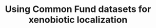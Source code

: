 ---
affilliation: UNIVERSITY OF TEXAS EL PASO
description: Subcellular localization, such as the nucleus lysosomes, and mitochondria,
  has tremendous potential to enhance the effectiveness of the therapeutic molecules
  rather than random distribution throughout the cell. With improved subcellular localization
  and enhanced concentration, a specific molecule can be more efficacious as well
  as less toxic which is usually a concern of random distribution and nonspecific
  localization. Therefore, understanding subcellular distribution and the mechanism
  for a specific molecule can further modulate subcellular dysfunction mediated diseases.
  Xenobiotic localization at the subcellular level has a profound effect on several
  processes. The overarching goal of the proposed work is to develop a novel platform
  with computational tools for specific xenobiotic localization. The proposed work
  will take advantage of three common fund datasets. In specific aim-1, we aim to
  develop a suite of machine learning (ML) models for hierarchical levels of micro-compartmentation
  and 40 specific subcellular locations. These machine learning models will be first
  built using three different types of features (fingerprints-based, pharmacophore-based,
  and physicochemical descriptors-based). Then, they are fused using an advanced multilayer
  combinatorial fusion algorithm to get the best consensus model. We will also perform
  the scaffold analysis to identify critical scaffolds that play a role in accumulating
  molecules at specific subcellular locations. In specific aim-2, we will conduct
  experimental validation of the predictions developed ML models. More specifically
  we will test 50 compounds for their subcellular location. In specific aim-3, we
  plan to build an open portal that incorporates datasets, ML model, prediction server,
  and documentation. All the data and models generated from the project are made available
  as open-source.
end_date: '2023-09-21T12:00:00-04:00'
grant_num: R03OD032624
pi: SIRIMULLA, SUMAN
title: Using Common Fund datasets for xenobiotic localization
---